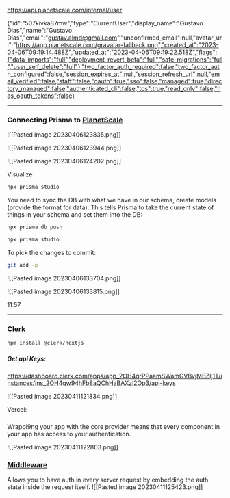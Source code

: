 https://api.planetscale.com/internal/user

{"id":"507kivka87mw","type":"CurrentUser","display_name":"Gustavo Dias","name":"Gustavo Dias","email":"gustav.almd@gmail.com","unconfirmed_email":null,"avatar_url":"https://app.planetscale.com/gravatar-fallback.png","created_at":"2023-04-06T09:19:14.488Z","updated_at":"2023-04-06T09:19:22.518Z","flags":{"data_imports":"full","deployment_revert_beta":"full","safe_migrations":"full","user_self_delete":"full"},"two_factor_auth_required":false,"two_factor_auth_configured":false,"session_expires_at":null,"session_refresh_url":null,"email_verified":false,"staff":false,"oauth":true,"sso":false,"managed":true,"directory_managed":false,"authenticated_cli":false,"tos":true,"read_only":false,"has_oauth_tokens":false}

___

### Connecting Prisma to [PlanetScale](https://planetscale.com/docs/tutorials/prisma-quickstart)

![[Pasted image 20230406123835.png]]

![[Pasted image 20230406123944.png]]

![[Pasted image 20230406124202.png]]

Visualize 
```bash
npx prisma studio
```

You need to sync the DB with what we have in our schema, create models (provide the format for data).
This tells Prisma to take the current state of things in your schema and set them into the DB:

```bash
npx prisma db push
```

```bash
npx prisma studio 
```

To pick the changes to commit:
```bash
git add -p
```

![[Pasted image 20230406133704.png]]


![[Pasted image 20230406133815.png]]

11:57
___
### [Clerk](https://clerk.com/)

```bash
npm install @clerk/nextjs
```

##### Get api Keys:
https://dashboard.clerk.com/apps/app_2OH4qrPPaamSWamGVBvjMBZlj1T/instances/ins_2OH4qw94hFb8aQChHaBAXzl2Op3/api-keys

![[Pasted image 20230411121834.png]]

Vercel:

### [<ClerkProvider />](https://clerk.com/docs/nextjs/configure-clerkprovider)

Wrappi9ng your app with the core provider means that every component in your app has access to  your authentication.

![[Pasted image 20230411122803.png]]


### [Middleware](https://clerk.com/docs/nextjs/middleware)

Allows you to have auth in every server request by embedding the auth state inside the request itself.
![[Pasted image 20230411125423.png]]